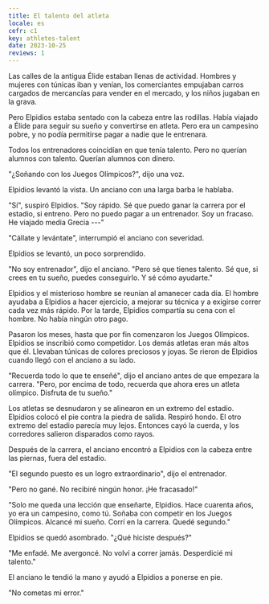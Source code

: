 ```yaml
---
title: El talento del atleta
locale: es
cefr: c1
key: athletes-talent
date: 2023-10-25
reviews: 1
---
```


Las calles de la antigua Élide estaban llenas de actividad. Hombres y mujeres con túnicas iban y venían, los comerciantes empujaban carros cargados de mercancías para vender en el mercado, y los niños jugaban en la grava.

Pero Elpidios estaba sentado con la cabeza entre las rodillas. Había viajado a Élide para seguir su sueño y convertirse en atleta. Pero era un campesino pobre, y no podía permitirse pagar a nadie que le entrenara.

Todos los entrenadores coincidían en que tenía talento. Pero no querían alumnos con talento. Querían alumnos con dinero.

"¿Soñando con los Juegos Olímpicos?", dijo una voz.

Elpidios levantó la vista. Un anciano con una larga barba le hablaba.

"Sí", suspiró Elpidios. "Soy rápido. Sé que puedo ganar la carrera por el estadio, si entreno. Pero no puedo pagar a un entrenador. Soy un fracaso. He viajado media Grecia ---"

"Cállate y levántate", interrumpió el anciano con severidad.

Elpidios se levantó, un poco sorprendido.

"No soy entrenador", dijo el anciano. "Pero sé que tienes talento. Sé que, si crees en tu sueño, puedes conseguirlo. Y sé cómo ayudarte."

Elpidios y el misterioso hombre se reunían al amanecer cada día. El hombre ayudaba a Elpidios a hacer ejercicio, a mejorar su técnica y a exigirse correr cada vez más rápido. Por la tarde, Elpidios compartía su cena con el hombre. No había ningún otro pago.

Pasaron los meses, hasta que por fin comenzaron los Juegos Olímpicos. Elpidios se inscribió como competidor. Los demás atletas eran más altos que él. Llevaban túnicas de colores preciosos y joyas. Se rieron de Elpidios cuando llegó con el anciano a su lado.

"Recuerda todo lo que te enseñé", dijo el anciano antes de que empezara la carrera. "Pero, por encima de todo, recuerda que ahora eres un atleta olímpico. Disfruta de tu sueño."

Los atletas se desnudaron y se alinearon en un extremo del estadio. Elpidios colocó el pie contra la piedra de salida. Respiró hondo. El otro extremo del estadio parecía muy lejos. Entonces cayó la cuerda, y los corredores salieron disparados como rayos.

Después de la carrera, el anciano encontró a Elpidios con la cabeza entre las piernas, fuera del estadio.

"El segundo puesto es un logro extraordinario", dijo el entrenador.

"Pero no gané. No recibiré ningún honor. ¡He fracasado!"

"Solo me queda una lección que enseñarte, Elpidios. Hace cuarenta años, yo era un campesino, como tú. Soñaba con competir en los Juegos Olímpicos. Alcancé mi sueño. Corrí en la carrera. Quedé segundo."

Elpidios se quedó asombrado. "¿Qué hiciste después?"

"Me enfadé. Me avergoncé. No volví a correr jamás. Desperdicié mi talento."

El anciano le tendió la mano y ayudó a Elpidios a ponerse en pie.

"No cometas mi error."